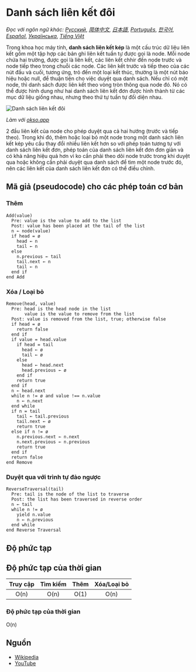 # Danh sách liên kết đôi

_Đọc với ngôn ngữ khác:_
[_Русский_](README.ru-RU.md),
[_简体中文_](README.zh-CN.md),
[_日本語_](README.ja-JP.md),
[_Português_](README.pt-BR.md),
[_한국어_](README.ko-KR.md),
[_Español_](README.es-ES.md),
[_Українська_](README.uk-UA.md),
[_Tiếng Việt_](README.vi-VN.md)

Trong khoa học máy tính, **danh sách liên kết kép** là một cấu trúc dữ liệu liên kết
gồm một tập hợp các bản ghi liên kết tuần tự được gọi là node. Mỗi node chứa hai trường, 
được gọi là liên kết, các liên kết chhir đến node trước và node tiếp theo trong chuỗi các node. 
Các liên kết trước và tiếp theo của các nút đầu và cuối, tương ứng, trỏ đến một loại kết thúc, 
thường là một nút báo hiệu hoặc null, để thuận tiện cho việc duyệt qua danh sách. Nếu chỉ có một node, 
thì danh sách được liên kết theo vòng tròn thông qua node đó. Nó có thể được hình dung như hai danh sách liên
kết đơn được hình thành từ các mục dữ liệu giống nhau, nhưng theo thứ tự tuần tự đối diện nhau.

![Danh sách liên kết đôi](./images/doubly-linked-list.jpeg)

_Làm với [okso.app](https://okso.app)_

2 đầu liên kết của node cho phép duyệt qua cả hai hướng (trước và tiếp theo). Trong khi đó, 
thêm hoặc loại bỏ một node trong một danh sách liên kết kép yêu cầu thay đổi nhiều 
liên kết hơn so với phép toán tương tự với danh sách liên kết đơn, phép toán của danh sách liên kết
đơn đơn giản và có khả năng hiệu quả hơn vì ko cần phải theo dõi node trước trong khi duyệt qua hoặc 
không cần phải duyệt qua danh sách để tìm một node trước đó, nên các liên kết của danh sách liên kết đơn có thể điều chỉnh.

## Mã giả (pseudocode) cho các phép toán cơ bản

### Thêm

```text
Add(value)
  Pre: value is the value to add to the list
  Post: value has been placed at the tail of the list
  n ← node(value)
  if head = ø
    head ← n
    tail ← n
  else
    n.previous ← tail
    tail.next ← n
    tail ← n
  end if
end Add
```

### Xóa / Loại bỏ

```text
Remove(head, value)
  Pre: head is the head node in the list
       value is the value to remove from the list
  Post: value is removed from the list, true; otherwise false
  if head = ø
    return false
  end if
  if value = head.value
    if head = tail
      head ← ø
      tail ← ø
    else
      head ← head.next
      head.previous ← ø
    end if
    return true
  end if
  n ← head.next
  while n != ø and value !== n.value
    n ← n.next
  end while
  if n = tail
    tail ← tail.previous
    tail.next ← ø
    return true
  else if n != ø
    n.previous.next ← n.next
    n.next.previous ← n.previous
    return true
  end if
  return false
end Remove
```

### Duyệt qua với trình tự đảo ngược

```text
ReverseTraversal(tail)
  Pre: tail is the node of the list to traverse
  Post: the list has been traversed in reverse order
  n ← tail
  while n != ø
    yield n.value
    n ← n.previous
  end while
end Reverse Traversal
```

## Độ phức tạp 

## Độ phức tạp của thời gian

| Truy cập | Tìm kiếm | Thêm      | Xóa/Loại bỏ |
| :------: | :------: | :-------: | :---------: |
|  O(n)    |  O(n)    |   O(1)    |   O(n)      |

### Độ phức tạp của thời gian

O(n)

## Nguồn

- [Wikipedia](https://en.wikipedia.org/wiki/Doubly_linked_list)
- [YouTube](https://www.youtube.com/watch?v=JdQeNxWCguQ&t=7s&index=72&list=PLLXdhg_r2hKA7DPDsunoDZ-Z769jWn4R8)
